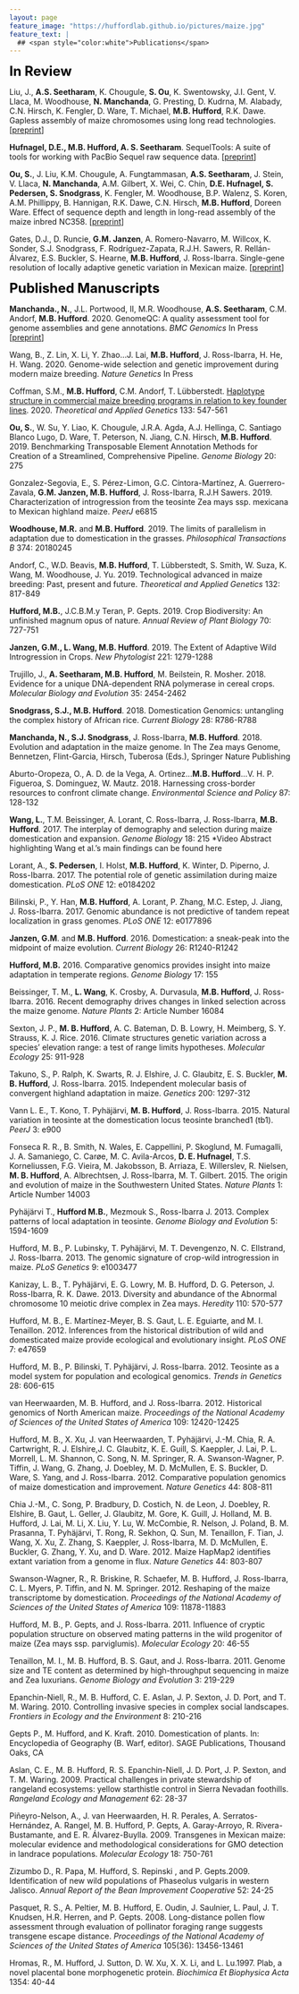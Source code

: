 ```yaml
---
layout: page
feature_image: "https://huffordlab.github.io/pictures/maize.jpg"
feature_text: |
  ## <span style="color:white">Publications</span>
---
```


<B><font size = "5" color="black">In Review</font></b><br />

Liu, J., <b>A.S. Seetharam</b>, K. Chougule, <b>S. Ou</b>, K. Swentowsky, J.I. Gent, V. Llaca, M. Woodhouse, <b>N. Manchanda</b>, G. Presting, D. Kudrna, M. Alabady, C.N. Hirsch, K. Fengler, D. Ware, T. Michael, <b>M.B. Hufford</b>, R.K. Dawe. Gapless assembly of maize chromosomes using long read technologies. [<a href="https://www.biorxiv.org/content/10.1101/2020.01.14.906230v2">preprint</a>]

<b>Hufnagel, D.E., M.B. Hufford, A. S. Seetharam</b>. SequelTools: A suite of tools for working with PacBio Sequel raw sequence data. [<a href="https://www.biorxiv.org/content/10.1101/611814v2">preprint</a>]

<b>Ou, S.</b>, J. Liu, K.M. Chougule, A. Fungtammasan, <b>A.S. Seetharam</b>, J. Stein, V. Llaca, <b>N. Manchanda</b>, A.M. Gilbert, X. Wei, C. Chin, <b>D.E. Hufnagel, S. Pedersen, S. Snodgrass</b>, K. Fengler, M. Woodhouse, B.P. Walenz, S. Koren, A.M. Phillippy, B. Hannigan, R.K. Dawe, C.N. Hirsch, <b>M.B. Hufford</b>, Doreen Ware. Effect of sequence depth and length in long-read assembly of the maize inbred NC358. [<a href="https://www.biorxiv.org/content/10.1101/858365v2">preprint</a>]

Gates, D.J., D. Runcie, <b>G.M. Janzen</b>, A. Romero-Navarro, M. Willcox, K. Sonder, S.J. Snodgrass, F. Rodríguez-Zapata, R.J.H. Sawers, R. Rellán-Álvarez, E.S. Buckler, S. Hearne, <b>M.B. Hufford</b>, J. Ross-Ibarra. Single-gene resolution of locally adaptive genetic variation in Mexican maize. [<a href="https://www.biorxiv.org/content/10.1101/706739v1">preprint</a>]


<B><font size = "5" color="black">Published Manuscripts</font></b><br />

<b>Manchanda., N.</b>, J.L. Portwood, II, M.R. Woodhouse, <b>A.S. Seetharam</b>, C.M. Andorf, <b>M.B. Hufford</b>. 2020. GenomeQC: A quality assessment tool for genome assemblies and gene annotations. <i>BMC Genomics</i> In Press [<a href="https://www.biorxiv.org/content/10.1101/795237v2">preprint</a>]

Wang, B., Z. Lin, X. Li, Y. Zhao...J. Lai, <b>M.B. Hufford</b>, J. Ross-Ibarra, H. He, H. Wang. 2020. Genome-wide selection and genetic improvement during modern maize breeding. <i>Nature Genetics</i> In Press

Coffman, S.M., <b>M.B. Hufford</b>, C.M. Andorf, T. Lübberstedt. <a href="https://link.springer.com/article/10.1007%2Fs00122-019-03486-y">Haplotype structure in commercial maize breeding programs in relation to key founder lines</a>. 2020. <i>Theoretical and Applied Genetics</i> 133: 547-561

<b>Ou, S.</b>, W. Su, Y. Liao, K. Chougule, J.R.A. Agda, A.J. Hellinga, C. Santiago Blanco Lugo, D. Ware, T. Peterson, N. Jiang, C.N. Hirsch, <b>M.B. Hufford</b>. 2019. Benchmarking Transposable Element Annotation Methods for Creation of a Streamlined, Comprehensive Pipeline. <i>Genome Biology</i> 20: 275

Gonzalez-Segovia, E., S. Pérez-Limon, G.C. Cíntora-Martínez, A. Guerrero-Zavala, <b>G.M. Janzen, M.B. Hufford</b>, J. Ross-Ibarra, R.J.H Sawers. 2019. Characterization of  introgression from the teosinte Zea mays ssp. mexicana to Mexican highland maize. <i>PeerJ</i> e6815

<b>Woodhouse, M.R.</b> and <b>M.B. Hufford</b>. 2019. The limits of parallelism in adaptation due to domestication in the grasses. <i>Philosophical Transactions B</i> 374: 20180245

Andorf, C., W.D. Beavis, <b>M.B. Hufford</b>, T. Lübberstedt, S. Smith, W. Suza, K. Wang, M. Woodhouse, J. Yu. 2019. Technological advanced in maize breeding: Past, present and future. <i>Theoretical and Applied Genetics</i> 132: 817-849

<b>Hufford, M.B.</b>, J.C.B.M.y Teran, P. Gepts. 2019. Crop Biodiversity: An unfinished magnum opus of nature. <i>Annual Review of Plant Biology</i> 70: 727-751

<b>Janzen, G.M., L. Wang, M.B. Hufford</b>. 2019. The Extent of Adaptive Wild Introgression in Crops. <i>New Phytologist</i> 221: 1279-1288

Trujillo, J., <b>A. Seetharam, M.B. Hufford</b>, M. Beilstein, R. Mosher. 2018. Evidence for a unique DNA-dependent RNA polymerase in cereal crops. <i>Molecular Biology and Evolution</i> 35: 2454-2462

<b>Snodgrass, S.J., M.B. Hufford</b>. 2018. Domestication Genomics: untangling the complex history of African rice. <i>Current Biology</i> 28: R786-R788

<b>Manchanda, N., S.J. Snodgrass</b>, J. Ross-Ibarra, <b>M.B. Hufford</b>. 2018. Evolution and adaptation in the maize genome. In The Zea mays Genome, Bennetzen, Flint-Garcia, Hirsch, Tuberosa (Eds.), Springer Nature Publishing

Aburto-Oropeza, O., A. D. de la Vega, A. Ortinez...<b>M.B. Hufford</b>...V. H. P. Figueroa, S. Dominguez, W. Mautz. 2018. Harnessing cross-border resources to confront climate change. <i>Environmental Science and Policy</i> 87: 128-132

<b>Wang, L.</b>, T.M. Beissinger, A. Lorant, C. Ross-Ibarra, J. Ross-Ibarra, <b>M.B. Hufford</b>. 2017. The interplay of demography and selection during maize domestication and expansion. <i>Genome Biology</i> 18: 215
*Video Abstract highlighting Wang et al.’s main findings can be found here

Lorant, A., <b>S. Pedersen</b>, I. Holst, <b>M.B. Hufford</b>, K. Winter, D. Piperno, J. Ross-Ibarra. 2017. The potential role of genetic assimilation during maize domestication. <i>PLoS ONE</i> 12: e0184202

Bilinski, P., Y. Han, <b>M.B. Hufford</b>, A. Lorant, P. Zhang, M.C. Estep, J. Jiang, J. Ross-Ibarra. 2017. Genomic abundance is not predictive of tandem repeat localization in grass genomes. <i>PLoS ONE</i> 12: e0177896

<b>Janzen, G.M</b>. and <b>M.B. Hufford</b>. 2016. Domestication: a sneak-peak into the midpoint of maize evolution. <i>Current Biology</i> 26: R1240-R1242

<b>Hufford, M.B.</b> 2016. Comparative genomics provides insight into maize adaptation in temperate regions. <i>Genome Biology</i> 17: 155

Beissinger, T. M., <b>L. Wang</b>, K. Crosby, A. Durvasula, <b>M.B. Hufford</b>, J. Ross-Ibarra. 2016. Recent demography drives changes in linked selection across the maize genome. <i>Nature Plants</i> 2: Article Number 16084

Sexton, J. P., <b>M. B. Hufford</b>, A. C. Bateman, D. B. Lowry, H. Meimberg, S. Y. Strauss, K. J. Rice. 2016. Climate structures genetic variation across a species’ elevation range: a test of range limits hypotheses. <i>Molecular Ecology</i> 25: 911-928

Takuno, S., P. Ralph, K. Swarts, R. J. Elshire, J. C. Glaubitz, E. S. Buckler, <b>M. B. Hufford</b>, J. Ross-Ibarra. 2015. Independent molecular basis of convergent highland adaptation in maize. <i>Genetics</i> 200: 1297-312

Vann L. E., T. Kono, T. Pyhäjärvi, <b>M. B. Hufford</b>, J. Ross-Ibarra. 2015. Natural variation in teosinte at the domestication locus teosinte branched1 (tb1). <i>PeerJ</i> 3: e900

Fonseca R. R., B. Smith, N. Wales, E. Cappellini, P. Skoglund, M. Fumagalli, J. A. Samaniego, C. Carøe, M. C. Avila-Arcos, <b>D. E. Hufnagel</b>, T.S. Korneliussen, F.G. Vieira, M. Jakobsson, B. Arriaza, E. Willerslev, R. Nielsen, <b>M. B. Hufford</b>, A. Albrechtsen, J. Ross-Ibarra, M. T. Gilbert. 2015. The origin and evolution of maize in the Southwestern United States. <i>Nature Plants</i> 1: Article Number 14003

Pyhäjärvi T., <b>Hufford M.B.</b>, Mezmouk S., Ross-Ibarra J. 2013. Complex patterns of local adaptation in teosinte. <i>Genome Biology and Evolution</i> 5: 1594-1609

Hufford, M. B., P. Lubinsky, T. Pyhäjärvi, M. T. Devengenzo, N. C. Ellstrand, J. Ross-Ibarra. 2013. The genomic signature of crop-wild introgression in maize. <i>PLoS Genetics</i> 9: e1003477

Kanizay, L. B., T. Pyhäjärvi, E. G. Lowry, M. B. Hufford, D. G. Peterson, J. Ross-Ibarra, R. K. Dawe. 2013. Diversity and abundance of the Abnormal chromosome 10 meiotic drive complex in Zea mays. <i>Heredity</i> 110: 570-577

Hufford, M. B., E. Martínez-Meyer, B. S. Gaut, L. E. Eguiarte, and M. I. Tenaillon. 2012. Inferences from the historical distribution of wild and domesticated maize provide ecological and evolutionary insight. <i>PLoS ONE</i> 7: e47659

Hufford, M. B., P. Bilinski, T. Pyhäjärvi, J. Ross-Ibarra. 2012. Teosinte as a model system for population and ecological genomics. <i>Trends in Genetics</i> 28: 606-615

van Heerwaarden, M. B. Hufford, and J. Ross-Ibarra. 2012. Historical genomics of North American maize. <i>Proceedings of the National Academy of Sciences of the United States of America</i> 109: 12420-12425

Hufford, M. B., X. Xu, J. van Heerwaarden, T. Pyhäjärvi, J.-M. Chia, R. A. Cartwright, R. J. Elshire,J. C. Glaubitz, K. E. Guill, S. Kaeppler, J. Lai, P. L. Morrell, L. M. Shannon, C. Song, N. M. Springer, R. A. Swanson-Wagner, P. Tiffin, J. Wang, G. Zhang, J. Doebley, M. D. McMullen, E. S. Buckler, D. Ware, S. Yang, and J. Ross-Ibarra. 2012. Comparative population genomics of maize domestication and improvement. <i>Nature Genetics</i> 44: 808-811

Chia J.-M., C. Song, P. Bradbury, D. Costich, N. de Leon, J. Doebley, R. Elshire, B. Gaut, L. Geller, J. Glaubitz, M. Gore, K. Guill, J. Holland, M. B. Hufford, J. Lai, M. Li, X. Liu, Y. Lu, W. McCombie, R. Nelson, J. Poland, B. M. Prasanna, T. Pyhäjärvi, T. Rong, R. Sekhon, Q. Sun, M. Tenaillon, F. Tian, J. Wang, X. Xu, Z. Zhang, S. Kaeppler, J. Ross-Ibarra, M. D. McMullen, E. Buckler, G. Zhang, Y. Xu, and D. Ware. 2012. Maize HapMap2 identifies extant variation from a genome in flux. <i>Nature Genetics</i> 44: 803-807

Swanson-Wagner, R., R. Briskine, R. Schaefer, M. B. Hufford, J. Ross-Ibarra, C. L. Myers, P. Tiffin, and N. M. Springer. 2012. Reshaping of the maize transcriptome by domestication. <i>Proceedings of the National Academy of Sciences of the United States of America</i> 109: 11878-11883

Hufford, M. B., P. Gepts, and J. Ross-Ibarra. 2011. Influence of cryptic population structure on observed mating patterns in the wild progenitor of maize (Zea mays ssp. parviglumis). <i>Molecular Ecology</i> 20: 46-55

Tenaillon, M. I., M. B. Hufford, B. S. Gaut, and J. Ross-Ibarra. 2011. Genome size and TE content as determined by high-throughput sequencing in maize and Zea luxurians. <i>Genome Biology and Evolution</i> 3: 219-229

Epanchin-Niell, R., M. B. Hufford, C. E. Aslan, J. P. Sexton, J. D. Port, and T. M. Waring. 2010. Controlling invasive species in complex social landscapes. <i>Frontiers in Ecology and the Environment</i> 8: 210-216

Gepts P., M. Hufford, and K. Kraft. 2010. Domestication of plants. In: Encyclopedia of Geography (B. Warf, editor). SAGE Publications, Thousand Oaks, CA

Aslan, C. E., M. B. Hufford, R. S. Epanchin-Niell, J. D. Port, J. P. Sexton, and T. M. Waring. 2009. Practical challenges in private stewardship of rangeland ecosystems: yellow starthistle control in Sierra Nevadan foothills. <i>Rangeland Ecology and Management</i> 62: 28-37

Piñeyro-Nelson, A., J. van Heerwaarden, H. R. Perales, A. Serratos-Hernández, A. Rangel, M. B. Hufford, P. Gepts, A. Garay-Arroyo, R. Rivera-Bustamante, and E. R. Álvarez-Buylla. 2009. Transgenes in Mexican maize: molecular evidence and methodological considerations for GMO detection in landrace populations. <i>Molecular Ecology</i> 18: 750-761

Zizumbo D., R. Papa, M. Hufford, S. Repinski , and P. Gepts.2009. Identification of new wild populations of Phaseolus vulgaris in western Jalisco. <i>Annual Report of the Bean Improvement Cooperative</i> 52: 24-25

Pasquet, R. S., A. Peltier, M. B. Hufford, E. Oudin, J. Saulnier, L. Paul, J. T. Knudsen, H.R. Herren, and P. Gepts. 2008. Long-distance pollen flow assessment through evaluation of pollinator foraging range suggests transgene escape distance. <i>Proceedings of the National Academy of Sciences of the United States of America</i> 105(36): 13456-13461

Hromas, R., M. Hufford, J. Sutton, D. W. Xu, X. X. Li, and L. Lu.1997. Plab, a novel placental bone morphogenetic protein. <i>Biochimica Et Biophysica Acta</i> 1354: 40-44
